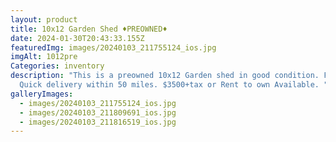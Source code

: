 ```yaml
---
layout: product
title: 10x12 Garden Shed ♦️PREOWNED♦️
date: 2024-01-30T20:43:33.155Z
featuredImg: images/20240103_211755124_ios.jpg
imgAlt: 1012pre
Categories: inventory
description: "This is a preowned 10x12 Garden shed in good condition. Free and
  Quick delivery within 50 miles. $3500+tax or Rent to own Available. "
galleryImages:
  - images/20240103_211755124_ios.jpg
  - images/20240103_211809691_ios.jpg
  - images/20240103_211816519_ios.jpg
---
```

